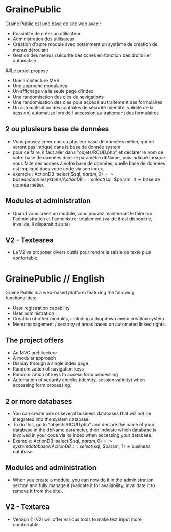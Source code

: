 # GrainePublic
Graine Public est une base de site web avec :
  - Possiblité de créer un utilisateur
  - Administration des utilisateur
  - Création d'autre module avec notamment un système de création de menus  déroulant
  - Gestion des menus /sécurité des zones en fonction des droits lier automatisé.

##Le projet propose
  - Une architecture MVS
  - Une approche modulaires
  - Un affichage via la seule page d'index
  - Une randomisation des clés de navigations
  - Une randomisation des clés pour accédé au traitement des formulaires
  - Un automatisation des contrôles de sécurité (identité, validité de la session) automatisé lors de l'accession au traitement des formulaires

## 2 ou plusieurs base de données
  - Vous pouvez créer une ou plusieur base de données métier, qui ne seront pas intriqué dans la base de donnée system
  - pour ce faire, il faut aller dans "objets/RCUD.php" et déclarer le nom de votre base de données dans le paramètre dbName, puis indiqué lorsque vous faite des accées à votre base de données, quelle base de données est impliqué dans votre code via son index.
  - exemple : ActionDB::select($sql, $param, 0) => base de donnée system // ActionDB::select($sql, $param, 1) => base de donnée métier.

## Modules et administration
  - Quand vous créez un module, vous pouvez maintenant le faire sur l'administration et l'administrer totalement (valide il est disponible, invalide, il disparait du site)  

## V2 - Textearea

  - La V2 va proposer divers outils pour rendre la saisie de texte plus confortable.


  # GrainePublic // English
  Graine Public is a web-based platform featuring the following functionalities:
  - User registration capability
  - User administration
  - Creation of other modules, including a dropdown menu creation system
  - Menu management / security of areas based on automated linked rights.

  ## The project offers
  - An MVC architecture
  - A modular approach
  - Display through a single index page
  - Randomization of navigation keys
  - Randomization of keys to access form processing
  - Automation of security checks (identity, session validity) when accessing form processing.

  ## 2 or more databases
  - You can create one or several business databases that will not be integrated into the system database.
  - To do this, go to "objects/RCUD.php" and declare the name of your database in the dbName parameter, then indicate which database is involved in your code via its index when accessing your database.
  - Example: ActionDB::select($sql, $param, 0) => system database // ActionDB::select($sql, $param, 1) => business database.

  ## Modules and administration
  - When you create a module, you can now do it in the administration section and fully manage it (validate it for availability, invalidate it to remove it from the site).

  ## V2 - Textarea
  - Version 2 (V2) will offer various tools to make text input more comfortable.
